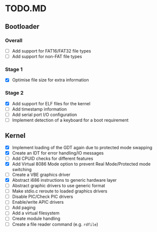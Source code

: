 # TODO.MD

## Bootloader

### Overall
- [ ] Add support for FAT16/FAT32 file types
- [ ] Add support for non-FAT file types

### Stage 1
- [x] Optimise file size for extra information

### Stage 2
- [x] Add support for ELF files for the kernel
- [ ] Add timestamp information
- [ ] Add serial port I/O configuration
- [ ] Implement detection of a keyboard for a boot requirement

## Kernel
- [x] Implement loading of the GDT again due to protected mode swapping
- [x] Create an IDT for error handling/IO messages
- [ ] Add CPUID checks for different features
- [x] Add Virtual 8086 Mode option to prevent Real Mode/Protected mode switching
- [ ] Create a VBE graphics driver
- [x] Abstract i686 instructions to generic hardware layer
- [ ] Abstract graphic drivers to use generic format
- [ ] Make stdio.c reroute to loaded graphics drivers
- [ ] Disable PIC/Check PIC drivers
- [ ] Enable/write APIC drivers
- [ ] Add paging
- [ ] Add a virtual filesystem
- [ ] Create module handling
- [ ] Create a file reader command (e.g. `rdfile`)
